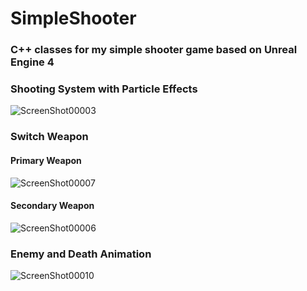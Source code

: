 # SimpleShooter

### C++ classes for my simple shooter game based on Unreal Engine 4

### Shooting System with Particle Effects
![ScreenShot00003](https://user-images.githubusercontent.com/44939469/93649381-b5f52380-f9c0-11ea-889a-9a8333ad7edd.png)

### Switch Weapon

#### Primary Weapon

![ScreenShot00007](https://user-images.githubusercontent.com/44939469/93649388-b7265080-f9c0-11ea-8e1a-85ac1f7f4a1f.png)

#### Secondary Weapon

![ScreenShot00006](https://user-images.githubusercontent.com/44939469/93649385-b68dba00-f9c0-11ea-8be2-8f2256cf75ba.png)

### Enemy and Death Animation

![ScreenShot00010](https://user-images.githubusercontent.com/44939469/93649390-b7bee700-f9c0-11ea-87e1-2b2ef3cb244a.png)
